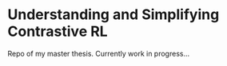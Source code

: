 # Understanding and Simplifying Contrastive RL

Repo of my master thesis. Currently work in progress...
